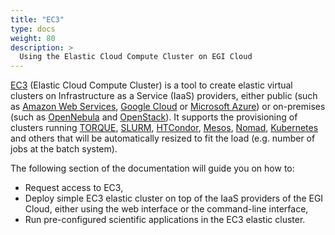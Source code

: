 ```yaml
---
title: "EC3"
type: docs
weight: 80
description: >
  Using the Elastic Cloud Compute Cluster on EGI Cloud
---
```


[EC3](http://servproject.i3m.upv.es/ec3/) (Elastic Cloud Compute Cluster) is a
tool to create elastic virtual clusters on Infrastructure as a Service
(IaaS) providers, either public (such as
[Amazon Web Services](https://aws.amazon.com/),
[Google Cloud](http://cloud.google.com/) or
[Microsoft Azure](http://azure.microsoft.com/)) or on-premises (such as
[OpenNebula](http://www.opennebula.org/) and
[OpenStack](http://www.openstack.org/)).
It supports the provisioning of clusters running
[TORQUE](http://www.adaptivecomputing.com/products/open-source/torque),
[SLURM](http://slurm.schedmd.com/),
[HTCondor](https://research.cs.wisc.edu/htcondor/),
[Mesos](http://mesos.apache.org/), [Nomad](https://www.nomadproject.io/),
[Kubernetes](https://kubernetes.io/) and others that will be
automatically resized to fit the load (e.g. number of jobs at the batch system).

The following section of the documentation will guide you on how to:

- Request access to EC3,
- Deploy simple EC3 elastic cluster on top of the IaaS providers of the EGI Cloud,
  either using the web interface or the command-line interface,
- Run pre-configured scientific applications in the EC3 elastic cluster.
